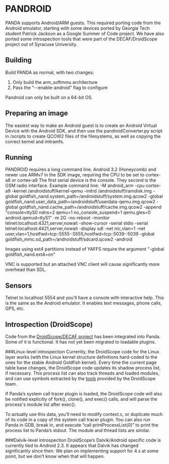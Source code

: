 PANDROID
====
PANDA supports Android/ARM guests.
This required porting code from the Android emulator, starting with some
devices ported by Georgia Tech student Patrick Jackson as a Google Summer of Code
project.
We have also ported some introspection tools that were part of the DECAF/DroidScope
project out of Syracuse University.

Building
----
Build PANDA as normal, with two changes:

1. Only build the arm_softmmu architecture
2. Pass the "--enable-android" flag to configure

Pandroid can only be built on a 64-bit OS.

Preparing an image
----
The easiest way to make an Android guest is to create an Android Virtual Device with
the Android SDK, and then use the pandroidConverter.py script in /scripts to create
QCOW2 files of the filesystems, as well as copying the correct kernel and initramfs.

Running
----
PANDROID requires a long command line.
Android 3.2 (Honeycomb) and newer use ARMv7 in the SDK image, requiring the CPU to be
set to cortex-a8 or cortex-a9
The first serial device is the console. They second is the GSM radio interface.
Example command line: -M android_arm -cpu cortex-a9  -kernel /androidstuff/kernel-qemu -initrd /androidstuff/ramdisk.img  -global goldfish_nand.system_path=/androidstuff/system.img.qcow2 -global goldfish_nand.user_data_path=/androidstuff/userdata-qemu.img.qcow2  -global goldfish_nand.cache_path=/androidstuff/cache.img.qcow2 -append  "console=ttyS0 ndns=2 qemu=1 no_console_suspend=1 qemu.gles=0 android.qemud=ttyS1" -m 2G -no-reboot -monitor telnet:localhost:4321,server,nowait -show-cursor -serial stdio -serial telnet:localhost:4421,server,nowait -display sdl -net nic,vlan=1 -net user,vlan=1,hostfwd=tcp::5555-:5555,hostfwd=tcp::5039-:5039 -global goldfish_mmc.sd_path=/androidstuff/sdcard.qcow2  -android

Images using ext4 partitions instead of YAFFS require the argument "-global goldfish_nand.ext4=on"

VNC is supported but an attached VNC client will cause significantly more overhead than SDL.

Sensors
----
Telnet to localhost 5554 and you'll have a console with interactive help. This
is the same as the Android emulator. It enables text messages, phone calls,
GPS, etc. 

Introspection (DroidScope)
----
Code from the [DroidScope/DECAF project](http://code.google.com/p/decaf-platform/) has been integrated into Panda. Some of it is functional. It has not yet been migrated to loadable plugins.

###Linux-level introspection
Currently, the DroidScope code for the Linux layer works (with the Linux kernel structure definitions hard-coded to the ones for the stable Android Goldfish kernel).
Every time the current page table base changes, the DroidScope code updates its shadow process list, if necessary. This process list can also track threads and loaded modules, and can use symbols extracted by the [tools](http://code.google.com/p/decaf-platform/source/browse/?r=181#svn%2Fbranches%2FDroidScope%2Fqemu%2Fobjs) provided by the DroidScope team.

If Panda’s system call tracer plugin is loaded, the DroidScope code will also be notified explicitly of fork(), clone(), and exec() calls, and will parse the process's module list after exec().

To actually use this data, you’ll need to modify context.c, or duplicate much of its code in a copy of the system call tracer plugin.
You can also run Panda in GDB, break in, and execute “call printProcessList(0)” to print the process list to Panda’s stdout. The module and thread lists are similar.

###Dalvik-level introspection
DroidScope’s Dalvik/Android specific code is currently tied to Android 2.3. It appears that Dalvik has changed significantly since then. We plan on implementing support for 4.x at some point, but we don’t know when that will happen.
